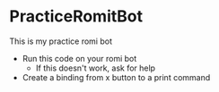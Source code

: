# PracticeRomitBot
This is my practice romi bot

- Run this code on your romi bot
    -   If this doesn't work, ask for help
- Create a binding from x button to a print command

